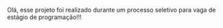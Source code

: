 Olá, esse projeto foi realizado durante um processo seletivo para vaga de estágio de programação!!!
 
 
